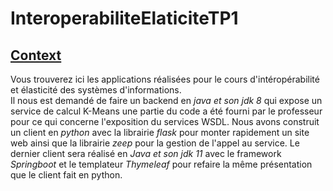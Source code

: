 # InteroperabiliteElaticiteTP1

## <ins>Context</ins>

Vous trouverez ici les applications réalisées pour le cours d'intéropérabilité et élasticité des systèmes d'informations. <br> Il nous est demandé de faire un backend en _java et son jdk 8_ qui expose un service de calcul K-Means une partie du code a été fourni par le professeur pour ce qui concerne l'exposition du services WSDL. Nous avons construit un client en _python_ avec la librairie _flask_ pour monter rapidement un site web ainsi que la librairie _zeep_ pour la gestion de l'appel au service. Le dernier client sera réalisé en _Java et son jdk 11_ avec le framework _Springboot_ et le templateur _Thymeleaf_ pour refaire la même présentation que le client fait en python.
